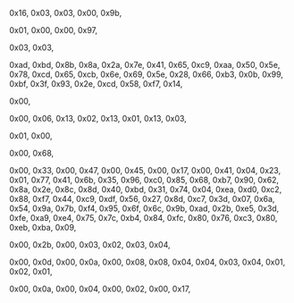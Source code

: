 0x16, 0x03, 0x03, 0x00, 0x9b,

0x01, 0x00, 0x00, 0x97,

0x03, 0x03,

0xad, 0xbd, 0x8b, 0x8a, 0x2a, 0x7e, 0x41, 0x65, 0xc9, 0xaa,
0x50, 0x5e, 0x78, 0xcd, 0x65, 0xcb, 0x6e, 0x69, 0x5e, 0x28,
0x66, 0xb3, 0x0b, 0x99, 0xbf, 0x3f, 0x93, 0x2e, 0xcd, 0x58,
0xf7, 0x14,

0x00,

0x00, 0x06,
0x13, 0x02,
0x13, 0x01,
0x13, 0x03,

0x01,
0x00,

0x00, 0x68,

0x00, 0x33,
0x00, 0x47,
0x00, 0x45,
0x00, 0x17,
0x00, 0x41,
0x04,
0x23, 0x01, 0x77, 0x41, 0x6b, 0x35, 0x96, 0xc0, 0x85, 0x68,
0xb7, 0x90, 0x62, 0x8a, 0x2e, 0x8c, 0x8d, 0x40, 0xbd, 0x31,
0x74, 0x04, 0xea, 0xd0, 0xc2, 0x88, 0xf7, 0x44, 0xc9, 0xdf,
0x56, 0x27, 0x8d, 0xc7, 0x3d, 0x07, 0x6a, 0x54, 0x9a, 0x7b,
0xf4, 0x95, 0x6f, 0x6c, 0x9b, 0xad, 0x2b, 0xe5, 0x3d, 0xfe,
0xa9, 0xe4, 0x75, 0x7c, 0xb4, 0x84, 0xfc, 0x80, 0x76, 0xc3,
0x80, 0xeb, 0xba, 0x09,

0x00, 0x2b,
0x00, 0x03,
0x02,
0x03, 0x04,

0x00, 0x0d,
0x00, 0x0a,
0x00, 0x08,
0x08, 0x04,
0x04, 0x03,
0x04, 0x01,
0x02, 0x01,

0x00, 0x0a,
0x00, 0x04,
0x00, 0x02,
0x00, 0x17,
